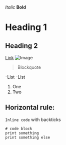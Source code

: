 *Italic*
**Bold**
# Heading 1
## Heading 2
[Link](https://www.google.com)
![Image](https://upload.wikimedia.org/wikipedia/commons/thumb/2/2f/Google_2015_logo.svg/800px-Google_2015_logo.svg.png)
>Blockquote

-List
-List

1. One
2. Two

Horizontal rule:
---
`Inline code` with backticks
```
# code block
print something
print something else
```
